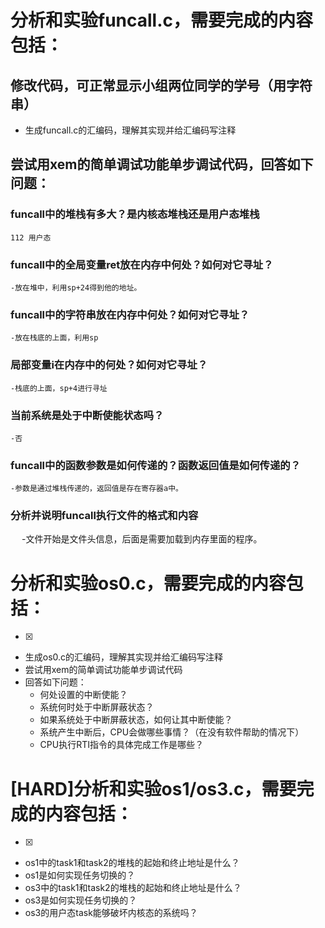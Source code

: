 # 分析和实验funcall.c，需要完成的内容包括：


## 修改代码，可正常显示小组两位同学的学号（用字符串）
 - 生成funcall.c的汇编码，理解其实现并给汇编码写注释

## 尝试用xem的简单调试功能单步调试代码，回答如下问题：
   ### funcall中的堆栈有多大？是内核态堆栈还是用户态堆栈
	112 用户态

   ### funcall中的全局变量ret放在内存中何处？如何对它寻址？

	-放在堆中，利用sp+24得到他的地址。

   ###  funcall中的字符串放在内存中何处？如何对它寻址？

	-放在栈底的上面，利用sp

  ###  局部变量i在内存中的何处？如何对它寻址？

	-栈底的上面，sp+4进行寻址

   ###  当前系统是处于中断使能状态吗？

	-否

   ###  funcall中的函数参数是如何传递的？函数返回值是如何传递的？

   	-参数是通过堆栈传递的，返回值是存在寄存器a中。

   ###  分析并说明funcall执行文件的格式和内容
　
	-文件开始是文件头信息，后面是需要加载到内存里面的程序。
# 分析和实验os0.c，需要完成的内容包括：
-[X]

 - 生成os0.c的汇编码，理解其实现并给汇编码写注释
 - 尝试用xem的简单调试功能单步调试代码
 - 回答如下问题：
   - 何处设置的中断使能？   
   - 系统何时处于中断屏蔽状态？
   - 如果系统处于中断屏蔽状态，如何让其中断使能？
   - 系统产生中断后，CPU会做哪些事情？（在没有软件帮助的情况下）
   - CPU执行RTI指令的具体完成工作是哪些？

# [HARD]分析和实验os1/os3.c，需要完成的内容包括： 
-[X]

 - os1中的task1和task2的堆栈的起始和终止地址是什么？
 - os1是如何实现任务切换的？
 - os3中的task1和task2的堆栈的起始和终止地址是什么？
 - os3是如何实现任务切换的？
 - os3的用户态task能够破坏内核态的系统吗？

